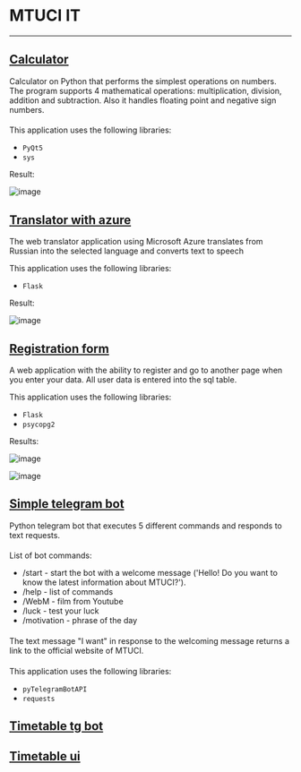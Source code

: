 # MTUCI IT
___

## [Calculator](https://github.com/gunglulqueen13/MTUCI_IT/tree/main/calculator)
Calculator on Python that performs the simplest operations on numbers. The program supports 4 mathematical operations: multiplication, division, addition and subtraction. Also it handles floating point and negative sign numbers.
####
This application uses the following libraries:
- `PyQt5`
- `sys` 

Result:

![image](https://user-images.githubusercontent.com/90320404/147295532-72a89a42-ece7-4a8c-87f2-5ed7315bb19a.png)
## [Translator with azure](https://github.com/gunglulqueen13/MTUCI_IT/tree/main/translatore_with_azure1)

The web translator application using Microsoft Azure translates from Russian into the selected language and converts text to speech

This application uses the following libraries:
- `Flask`

Result:

![image](https://user-images.githubusercontent.com/90320404/147333025-ff184413-6ad5-4c74-bfc9-12365e1d3064.png)
## [Registration form](https://github.com/gunglulqueen13/MTUCI_IT/tree/main/RED_LOG)
A web application with the ability to register and go to another page when you enter your data. All user data is entered into the sql table.

This application uses the following libraries: 
- `Flask`
- `psycopg2`

Results:

![image](https://user-images.githubusercontent.com/90320404/147295399-f2e3ccc2-19d8-440f-829c-d4926a6ee065.png)

![image](https://user-images.githubusercontent.com/90320404/147295412-a7953b84-d12f-466b-9100-167d0e435008.png)
## [Simple telegram bot](https://github.com/gunglulqueen13/MTUCI_IT/tree/main/Simple-bot)
Python telegram bot that executes 5 different commands and responds to text requests.
####
List of bot commands:
- /start - start the bot with a welcome message ('Hello! Do you want to know the latest information about MTUCI?').
- /help - list of commands
- /WebM - film from Youtube
- /luck - test your luck
- /motivation - phrase of the day
####
The text message "I want" in response to the welcoming message returns a link to the official website of MTUCI. 
####
This application uses the following libraries:
- `pyTelegramBotAPI`
- `requests`
## [Timetable tg bot](https://github.com/gunglulqueen13/MTUCI_IT/tree/main/timetable_bot)
## [Timetable ui]()
